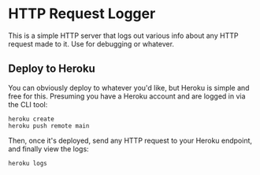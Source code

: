 # HTTP Request Logger

This is a simple HTTP server that logs out various info about any HTTP request
made to it. Use for debugging or whatever.

## Deploy to Heroku

You can obviously deploy to whatever you'd like, but Heroku is simple and free for this. Presuming you have a Heroku account and are logged in via the CLI tool:

```
heroku create
heroku push remote main
```

Then, once it's deployed, send any HTTP request to your Heroku endpoint, and finally view the logs:

```
heroku logs
```

